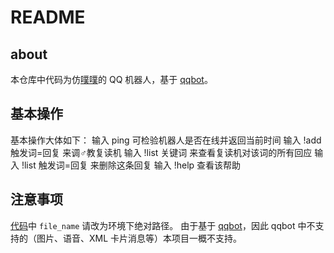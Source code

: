# README

## about
本仓库中代码为仿[噗噗](https://www.robirt.me)的 QQ 机器人，基于 [qqbot](https://github.com/pandolia/qqbot)。

## 基本操作
基本操作大体如下：
输入 ping 可检验机器人是否在线并返回当前时间
输入 !add 触发词=回复 来调♂教复读机
输入 !list 关键词 来查看复读机对该词的所有回应
输入 !list 触发词=回复 来删除这条回复
输入 !help 查看该帮助

## 注意事项
[代码](./repeater.py)中 `file_name` 请改为环境下绝对路径。
由于基于 [qqbot](https://github.com/pandolia/qqbot)，因此 qqbot 中不支持的（图片、语音、XML 卡片消息等）本项目一概不支持。
